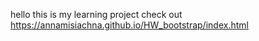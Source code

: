 hello this is my learning project check out https://annamisiachna.github.io/HW_bootstrap/index.html
